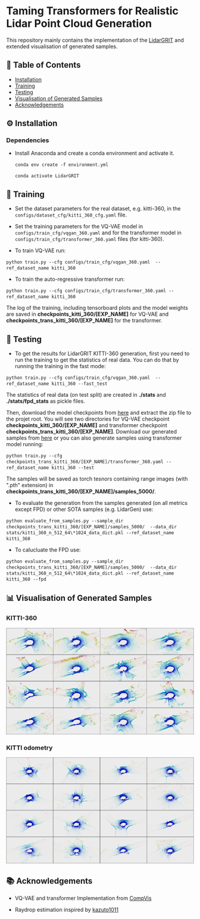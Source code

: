 # Taming Transformers for Realistic Lidar Point Cloud Generation
This repository mainly contains the implementation of the [LidarGRIT](https://arxiv.org/pdf/2404.05505.pdf) and extended visualisation of generated samples.

<!-- <p align="center"><img src="readme_materials/entire_framework.png" alt="drawing" width="80%"/></p>
<p align="center"><img src="readme_materials/training_diag.png" alt="drawing" width="80%"/></p> -->

## :bookmark_tabs: Table of Contents
- [Installation](#gear-installation)
- [Training](#train2-training)
- [Testing](#test_tube-testing)
- [Visualisation of Generated Samples](#bar_chart-visualisation-of-generated-samples)
- [Acknowledgements](#books-acknowledgements)


## :gear: Installation
### Dependencies
- Install Anaconda and create a conda environment and activate it.
    ```
    conda env create -f environment.yml
    ```


    ```
    conda activate LidarGRIT
    ```

## :train2: Training
 
- Set the dataset parameters for the real dataset, e.g. kitti-360, in the `configs/dataset_cfg/kitti_360_cfg.yaml` file. 

- Set the training parameters for the VQ-VAE model in `configs/train_cfg/vqgan_360.yaml` and for the transformer model in `configs/train_cfg/transformer_360.yaml` files (for kitti-360).

- To train VQ-VAE run:

```
python train.py --cfg configs/train_cfg/vqgan_360.yaml  --ref_dataset_name kitti_360
```

- To train the auto-regressive transformer run:

```
python train.py --cfg configs/train_cfg/transformer_360.yaml --ref_dataset_name kitti_360
```
The log of the training, including tensorboard plots and the model weights are saved in **checkpoints_kitti_360/[EXP_NAME]** for VQ-VAE and **checkpoints_trans_kitti_360/[EXP_NAME]** for the transformer.

## :test_tube: Testing 

- To get the results for LidarGRIT KITTI-360 generation, first you need to run the training to get the statistics of real data. You can do that by running the training in the fast mode:

```
python train.py --cfg configs/train_cfg/vqgan_360.yaml  --ref_dataset_name kitti_360 --fast_test
```
The  statistics of real data (on test split) are created in **./stats** and  **./stats/fpd_stats** as pickle files.

 Then, download the model checkpoints from [here](https://drive.google.com/file/d/1zW5lmsy7dNx1tW252TN1KMcXDAi1FRpx/view?usp=sharing) and extract the zip file to the projet root. You will see two directories for VQ-VAE checkpoint **checkpoints_kitti_360/[EXP_NAME]** and transformer checkpoint  **checkpoints_trans_kitti_360/[EXP_NAME]**. Download our generated samples from [here](https://drive.google.com/file/d/134pPfDr56yVENqGApGO-mq_218XZ8Xsq/view?usp=sharing) or you can also generate samples using transformer model running:

```
python train.py --cfg checkpoints_trans_kitti_360/[EXP_NAME]/transformer_360.yaml --ref_dataset_name kitti_360 --test
```
The samples will be saved as torch tesnors containing range images (with ".pth" extension) in **checkpoints_trans_kitti_360/[EXP_NAME]/samples_5000/**.

- To evaluate the generation from the samples generated (on all metrics except FPD) or other SOTA samples (e.g. LidarGen) use:

```
python evaluate_from_samples.py --sample_dir checkpoints_trans_kitti_360/[EXP_NAME]/samples_5000/  --data_dir stats/kitti_360_n_512_64\*1024_data_dict.pkl --ref_dataset_name kitti_360
```
- To calucluate the FPD use:

```
python evaluate_from_samples.py --sample_dir checkpoints_trans_kitti_360/[EXP_NAME]/samples_5000/  --data_dir stats/kitti_360_n_512_64\*1024_data_dict.pkl --ref_dataset_name kitti_360 --fpd
```
## :bar_chart: Visualisation of Generated Samples 
### KITTI-360

![KITTI-360](./more-visulisations/KITTI-360-visualisation.jpg)

### KITTI odometry

![KITTI-360](./more-visulisations/KITTI-odemetry-visualisation.jpg)

## :books: Acknowledgements

- VQ-VAE and transformer Implementation from [CompVis](https://github.com/CompVis/taming-transformers)

- Raydrop estimation inspired by [kazuto1011](https://github.com/kazuto1011/dusty-gan)
 
